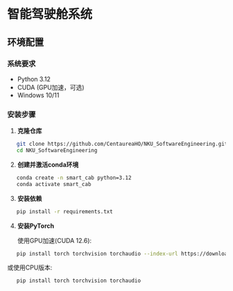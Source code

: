 # 智能驾驶舱系统

## 环境配置

### 系统要求

- Python 3.12
- CUDA (GPU加速，可选)
- Windows 10/11

### 安装步骤

1. **克隆仓库**

```bash
   git clone https://github.com/CentaureaHO/NKU_SoftwareEngineering.git
   cd NKU_SoftwareEngineering
```

2. **创建并激活conda环境**

```bash
   conda create -n smart_cab python=3.12
   conda activate smart_cab
```

3. **安装依赖**

```bash
   pip install -r requirements.txt
```

4. **安装PyTorch**

   使用GPU加速(CUDA 12.6):

```bash
   pip install torch torchvision torchaudio --index-url https://download.pytorch.org/whl/cu126
```

   或使用CPU版本:

```bash
   pip install torch torchvision torchaudio
```
